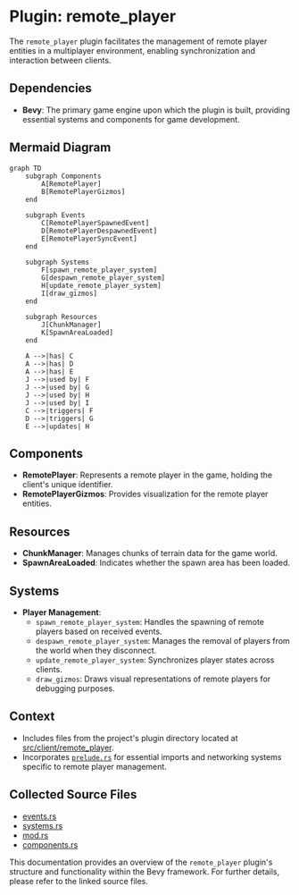 # Plugin: remote_player

The `remote_player` plugin facilitates the management of remote player entities in a multiplayer environment, enabling synchronization and interaction between clients.

## Dependencies
- **Bevy**: The primary game engine upon which the plugin is built, providing essential systems and components for game development.

## Mermaid Diagram
```mermaid
graph TD
    subgraph Components
        A[RemotePlayer]
        B[RemotePlayerGizmos]
    end

    subgraph Events
        C[RemotePlayerSpawnedEvent]
        D[RemotePlayerDespawnedEvent]
        E[RemotePlayerSyncEvent]
    end

    subgraph Systems
        F[spawn_remote_player_system]
        G[despawn_remote_player_system]
        H[update_remote_player_system]
        I[draw_gizmos]
    end

    subgraph Resources
        J[ChunkManager]
        K[SpawnAreaLoaded]
    end

    A -->|has| C
    A -->|has| D
    A -->|has| E
    J -->|used by| F
    J -->|used by| G
    J -->|used by| H
    J -->|used by| I
    C -->|triggers| F
    D -->|triggers| G
    E -->|updates| H
```

## Components
- **RemotePlayer**: Represents a remote player in the game, holding the client's unique identifier.
- **RemotePlayerGizmos**: Provides visualization for the remote player entities.

## Resources
- **ChunkManager**: Manages chunks of terrain data for the game world.
- **SpawnAreaLoaded**: Indicates whether the spawn area has been loaded.

## Systems
- **Player Management**:
  - `spawn_remote_player_system`: Handles the spawning of remote players based on received events.
  - `despawn_remote_player_system`: Manages the removal of players from the world when they disconnect.
  - `update_remote_player_system`: Synchronizes player states across clients.
  - `draw_gizmos`: Draws visual representations of remote players for debugging purposes.

## Context
- Includes files from the project's plugin directory located at [src/client/remote_player](https://github.com/CuddlyBunion341/hello-bevy/blob/main/src/client/remote_player).
- Incorporates [`prelude.rs`](https://github.com/CuddlyBunion341/hello-bevy/blob/main/src/client/prelude.rs) for essential imports and networking systems specific to remote player management.

## Collected Source Files
- [events.rs](https://github.com/CuddlyBunion341/hello-bevy/blob/main/src/client/remote_player/events.rs)
- [systems.rs](https://github.com/CuddlyBunion341/hello-bevy/blob/main/src/client/remote_player/systems.rs)
- [mod.rs](https://github.com/CuddlyBunion341/hello-bevy/blob/main/src/client/remote_player/mod.rs)
- [components.rs](https://github.com/CuddlyBunion341/hello-bevy/blob/main/src/client/remote_player/components.rs)

This documentation provides an overview of the `remote_player` plugin's structure and functionality within the Bevy framework. For further details, please refer to the linked source files.
